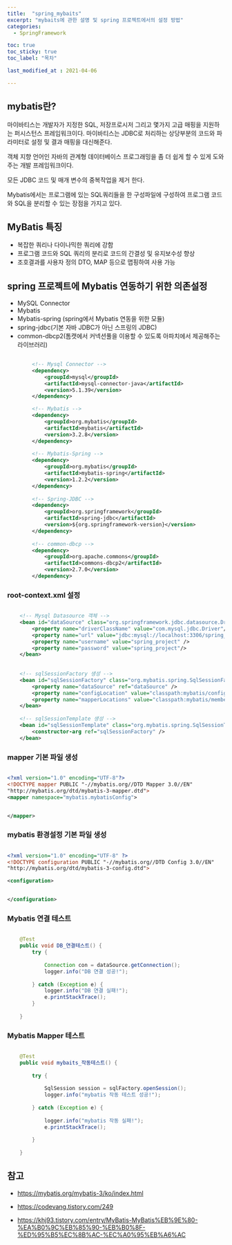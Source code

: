 ```yaml
---
title:  "spring_mybaits"
excerpt: "mybaits에 관한 설명 및 spring 프로젝트에서의 설정 방법"
categories:
  - SpringFramework

toc: true
toc_sticky: true
toc_label: "목차"

last_modified_at : 2021-04-06

---
```


## mybatis란?
마이바티스는 개발자가 지정한 SQL, 저장프로시저 그리고 몇가지 고급 매핑을 지원하는 퍼시스턴스 프레임워크이다. 마이바티스는 JDBC로 처리하는 상당부분의 코드와 파라미터로 설정 및 결과 매핑을 대신해준다.

객체 지향 언어인 자바의 관계형 데이터베이스 프로그래밍을 좀 더 쉽게 할 수 있게 도와주는 개발 프레임워크이다.

모든 JDBC 코드 및 매개 변수의 중복작업을 제거 한다.

Mybatis에서는 프로그램에 있는 SQL쿼리들을 한 구성파일에 구성하여 프로그램 코드와 SQL을 분리할 수 있는 장점을 가지고 있다.

## MyBatis 특징

* 복잡한 쿼리나 다이나믹한 쿼리에 강함
* 프로그램 코드와 SQL 쿼리의 분리로 코드의 간결성 및 유지보수성 향상
* 조호결과를 사용자 정의 DTO, MAP 등으로 맵핑하여 사용 가능

## spring 프로젝트에 Mybatis 연동하기 위한 의존설정
* MySQL Connector
* Mybatis
* Mybatis-spring (spring에서 Mybatis 연동을 위한 모듈)
* spring-jdbc(기본 자바 JDBC가 아닌 스프링의 JDBC)
* common-dbcp2(톰캣에서 커넥션풀을 이용할 수 있도록 아파치에서 제공해주는 라이브러리)

```xml
    
		<!-- Mysql Connector -->
		<dependency>
			<groupId>mysql</groupId>
			<artifactId>mysql-connector-java</artifactId>
			<version>5.1.39</version>
		</dependency>

		<!-- Mybatis -->
		<dependency>
			<groupId>org.mybatis</groupId>
			<artifactId>mybatis</artifactId>
			<version>3.2.8</version>
		</dependency>
		
		<!-- Mybatis-Spring -->
		<dependency>
			<groupId>org.mybatis</groupId>
			<artifactId>mybatis-spring</artifactId>
			<version>1.2.2</version>
		</dependency>
		
		<!-- Spring-JDBC -->
		<dependency>
			<groupId>org.springframework</groupId>
			<artifactId>spring-jdbc</artifactId>
			<version>${org.springframework-version}</version>
		</dependency>
		
		<!-- common-dbcp -->
		<dependency>
			<groupId>org.apache.commons</groupId>
			<artifactId>commons-dbcp2</artifactId>
			<version>2.7.0</version>
		</dependency>

```

### root-context.xml 설정


```xml

	<!-- Mysql Datasource 객체 -->
	<bean id="dataSource" class="org.springframework.jdbc.datasource.DriverManagerDataSource">
		<property name="driverClassName" value="com.mysql.jdbc.Driver"/>
		<property name="url" value="jdbc:mysql://localhost:3306/spring_project?serverTimezone=UTC"/>
		<property name="username" value="spring_project" />
		<property name="password" value="spring_project"/>
	</bean>
	
	
	<!-- sqlSessionFactory 생성 -->
	<bean id="sqlSessionFactory" class="org.mybatis.spring.SqlSessionFactoryBean">
		<property name="dataSource" ref="dataSource" />
		<property name="configLocation" value="classpath:mybatis/config/mybatis-config.xml" />
		<property name="mapperLocations" value="classpath:mybatis/member-mapper.xml" />
	</bean>
	
	<!-- sqlSessionTemplate 생성 -->
	<bean id="sqlSessionTemplate" class="org.mybatis.spring.SqlSessionTemplate">
		<constructor-arg ref="sqlSessionFactory" />
	</bean>

```

### mapper 기본 파일 생성

```xml

<?xml version="1.0" encoding="UTF-8"?>
<!DOCTYPE mapper PUBLIC "-//mybatis.org//DTD Mapper 3.0//EN" 
"http://mybatis.org/dtd/mybatis-3-mapper.dtd">
<mapper namespace="mybatis.mybatisConfig">


</mapper>


```

### mybatis 환경설정 기본 파일 생성

```xml

<?xml version="1.0" encoding="UTF-8" ?>
<!DOCTYPE configuration PUBLIC "-//mybatis.org//DTD Config 3.0//EN" 
"http://mybatis.org/dtd/mybatis-3-config.dtd"> 

<configuration> 


</configuration>
```


### Mybatis 연결 테스트

```java

	@Test
	public void DB_연결테스트() {
		try {
			
			Connection con = dataSource.getConnection();
			logger.info("DB 연결 성공!");
			
		} catch (Exception e) {
			logger.info("DB 연결 실패!");
			e.printStackTrace();
		}
		
	}


```

### Mybatis Mapper 테스트

```java

	@Test
	public void mybaits_작동테스트() {
		
		try {
			
			SqlSession session = sqlFactory.openSession();
			logger.info("mybatis 작동 테스트 성공!");
			
		} catch (Exception e) {
			
			logger.info("mybatis 작동 실패!");
			e.printStackTrace();
			
		}
		
	}

```



## 참고
* https://mybatis.org/mybatis-3/ko/index.html

* https://codevang.tistory.com/249

* https://khj93.tistory.com/entry/MyBatis-MyBatis%EB%9E%80-%EA%B0%9C%EB%85%90-%EB%B0%8F-%ED%95%B5%EC%8B%AC-%EC%A0%95%EB%A6%AC